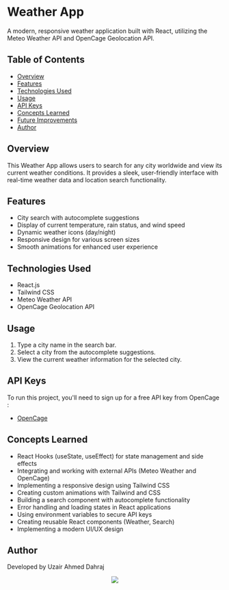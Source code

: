 # Weather App

A modern, responsive weather application built with React, utilizing the Meteo Weather API and OpenCage Geolocation API.

## Table of Contents

- [Overview](#overview)
- [Features](#features)
- [Technologies Used](#technologies-used)
- [Usage](#usage)
- [API Keys](#api-keys)
- [Concepts Learned](#concepts-learned)
- [Future Improvements](#future-improvements)
- [Author](#author)

## Overview

This Weather App allows users to search for any city worldwide and view its current weather conditions. It provides a sleek, user-friendly interface with real-time weather data and location search functionality.

## Features

- City search with autocomplete suggestions
- Display of current temperature, rain status, and wind speed
- Dynamic weather icons (day/night)
- Responsive design for various screen sizes
- Smooth animations for enhanced user experience

## Technologies Used

- React.js
- Tailwind CSS
- Meteo Weather API
- OpenCage Geolocation API

## Usage

1. Type a city name in the search bar.
2. Select a city from the autocomplete suggestions.
3. View the current weather information for the selected city.

## API Keys

To run this project, you'll need to sign up for a free API key from OpenCage :
- [OpenCage](https://opencagedata.com/)

## Concepts Learned

- React Hooks (useState, useEffect) for state management and side effects
- Integrating and working with external APIs (Meteo Weather and OpenCage)
- Implementing a responsive design using Tailwind CSS
- Creating custom animations with Tailwind and CSS
- Building a search component with autocomplete functionality
- Error handling and loading states in React applications
- Using environment variables to secure API keys
- Creating reusable React components (Weather, Search)
- Implementing a modern UI/UX design

## Author
Developed by Uzair Ahmed Dahraj
<p align=center>
<img src="https://github.com/user-attachments/assets/7e724f02-b28a-4997-a3eb-58f6a2f69549"/>
</p>
